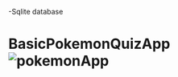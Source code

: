 -Sqlite database 
# BasicPokemonQuizApp![pokemonApp](https://github.com/smtersoyoglu/BasicPokemonQuizApp/assets/77547002/cb1eabd1-15cf-491d-8f89-6e9ed2df075a)
